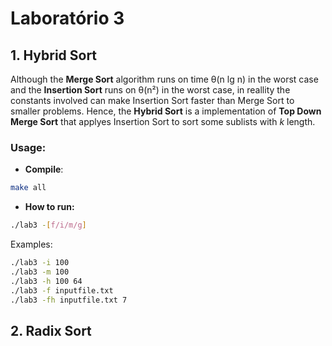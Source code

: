 # Laboratório 3

## 1. Hybrid Sort
Although the **Merge Sort** algorithm runs on time θ(n lg n) in the worst case and the **Insertion Sort** runs on θ(n²) in the worst case, in reallity the constants involved can make Insertion Sort faster than Merge Sort to smaller problems. Hence, the **Hybrid Sort** is a implementation of **Top Down Merge Sort** that applyes Insertion Sort to sort some sublists with *k* length.

### Usage:
* **Compile**:

```bash
make all 
```
* **How to run:** 
```bash
./lab3 -[f/i/m/g] 
```
Examples:
```bash
./lab3 -i 100
./lab3 -m 100
./lab3 -h 100 64
./lab3 -f inputfile.txt
./lab3 -fh inputfile.txt 7
```
## 2. Radix Sort